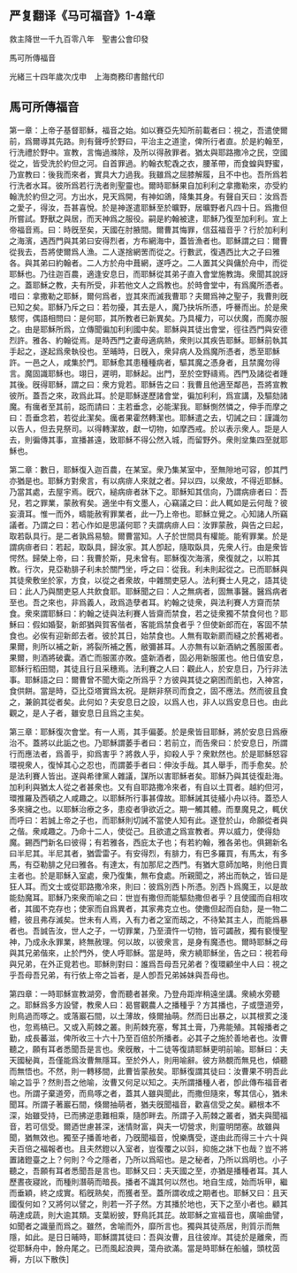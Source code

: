 ## 严复翻译《马可福音》1-4章

救主降世一千九百零八年　聖書公會印發

馬可所傳福音

光緒三十四年歲次戊申　上海商務印書館代印


## 馬可所傳福音

第一章：上帝子基督耶穌，福音之始。如以賽亞先知所前載者曰：視之，吾遣使爾前，爲爾導其先路。則有聲呼於野曰，平治主之道塗，俾所行者直。於是約翰至，行洗禮於野中。宣教，言悔過滌除，及所以得赦罪者。猶太與耶路撒冷之民，空國從之，皆受洗於約但之河。自首罪過。約翰衣駝毳之衣，腰革帶，而食蝗與野蜜，乃宣教曰：後我而來者，實具大力過我。我雖爲之屈膝解履，且不中也。吾所爲若行洗者水耳。彼所爲若行洗者則聖靈也。爾時耶穌果自加利利之拿撒勒來，亦受約翰洗於約但之河。方出水，見天爲開，有神如鴿，降集其身。有聲自天曰：汝爲吾之愛子，得汝，吾甚喜悅。於是神遂遣耶穌至於曠野，居曠野者凡四十日。爲撒但所嘗試。野獸之與居，而天神爲之服役。嗣是約翰被逮，耶穌乃復至加利利。宣上帝福音焉。曰：時旣至矣，天國在肘腋間。爾曹其悔罪，信茲福音乎？行於加利利之海濱，遇西門與其弟曰安得烈者，方布網海中，蓋皆漁者也。耶穌謂之曰：爾曹從我去，吾將使爾爲人漁。二人遂捨網罟而從之。行數武，復遇西比大之子曰雅各。與其弟曰約翰者。二人方於舟中葺網，遂呼之。二人置其父與傭於舟中，而從耶穌也。乃往迦百農，適逢安息日，而耶穌從其弟子直入會堂施教誨。衆聞其說訝之。蓋耶穌之教，夫有所受，非若他文人之爲教也。於時會堂中，有爲魔所憑者。唶曰：拿撒勒之耶穌，爾何爲者，豈其來而滅我曹耶？夫爾爲神之聖子，我曹則旣已知之矣。耶穌乃斥之曰：若勿擾，其去是人，魔乃抉坼所憑，呼謈而出。於是衆駭愕，偶語相問曰：是何耶，其所教者已新異矣。乃具權力，可以伏魔，而魔亦服之。由是耶穌所爲，立傳聞徧加利利國中矣。耶穌與其徒出會堂，徑往西門與安德烈許。雅各、約翰從焉。是時西門之妻母適病熱，衆則以其疾告耶穌。耶穌前執其手起之，遂起爲衆執役也。至晡時，日旣入，衆舁病人及爲魔所憑者，悉至耶穌許。一邑之人，咸集於門。耶穌愈其患種種病者，驅其魔之憑身者，且禁魔勿得言。魔固識耶穌也。翊日，遲明，耶穌起。出門，至於空野禱焉。西門及諸從者踵其後。旣得耶穌，謂之曰：衆方覓若。耶穌告之曰：我曹且他適至鄰邑，吾將宣教彼所。蓋吾之來，政爲此耳。於是耶穌遂歷諸會堂，徧加利利，爲宣講，及驅劾諸魔。有癘者至其前，跽而請曰：主若垂念，必能潔我。耶穌惻然憐之，伸手而摩之曰：吾垂念若，若從此潔矣。癘者果霍然轉潔也。耶穌遣之去，切誡之曰：謹識勿以告人，但去見祭司。以得轉潔故，獻一切物，如摩西戒。於以表示衆人。詎是人去，則徧傳其事，宣播甚遠，致耶穌不得公然入城，而留野外。衆則坌集四至就耶穌也。

第二章：數日，耶穌復入迦百農，在某室。衆乃集某室中，至無隙地可容，卽其門亦猶是也。耶穌方對衆言，有以病痱人來就之者。舁以四，以衆故，不得近耶穌。乃當其處，去屋宇焉。旣穴，縋病痱者牀下之。耶穌知其信向，乃謂病痱者曰：吾兒，若之罪業，蒙赦宥矣。適坐中有文墨人，心竊議之曰：此人輒如是云何哉？彼妄瀆耳。惟一而外，疇能赦宥罪業者，此一乃上帝也。耶穌立覺之。心知諸人所竊議者。乃謂之曰：若心作如是思議何耶？夫謂病痱人曰：汝罪蒙赦，與告之曰起，取若臥具行。是二者孰爲易驗。爾曹當知。人子於世間具有權能。能宥罪業。於是謂病痱者曰：若起，取臥具，歸汝家。其人卽起，隨取臥具，先衆人行。由是衆皆愕然。歸榮上帝，曰：我曹於斯，見未曾有。耶穌復次海濱，衆復就之，以聆其教。行次，見亞勒腓子利未於關門坐，呼之曰：從我。利未則起從之。已而耶穌與其徒衆敷坐於家，方食，以從之者衆故，中雜關吏惡人。法利賽士人見之，語其徒曰：此人乃與關吏惡人共飲食耶。耶穌聞之曰：人之無病者，固無事醫。醫爲病者至也。吾之來也，非爲義人，政爲造孽者耳。約翰之徒衆，與法利賽人方齋而禁食。衆來謂耶穌曰：約翰之徒與法利賽人皆齋而禁食，若之徒衆獨不禁食何也？耶穌曰：假如婚娶，新郎猶與賀客偕者，客能爲禁食者乎？但使新郎而在，客固不禁食也。必俟有迎新郎去者。彼於其日，始禁食也。人無有取新罽而縫之於舊褐者。果爾，則所以補之新，將裂所補之舊，敝彌甚耳。人亦無有以新酒納之舊服匿者。果爾，則酒將破囊。酒亡而服匿亦敗。盛新酒者，固必用新服匿也。他日值安息，耶穌行稻田間，其徒且行且采穗焉。法利賽之人曰：觀此人，於安息日，乃行非法事。耶穌語之曰：爾曹曾不聞大衛之所爲乎？方彼與其徒之窮困而飢也，入神宮，食供餅。當是時，亞比亞塔實爲太祝。是餅非祭司而食之，固不應法。然而彼且食之，兼餉其從者矣。此何如？夫安息日之設，以爲人也，非人以爲安息日也。由此觀之，是人子者，雖安息日且爲之主矣。

第三章：耶穌復次會堂。有一人焉，其手偏萎。於是衆皆目耶穌，將於安息日爲療治不。蓋將以此詬之也。乃耶穌謂萎手者曰：若前立，而告衆曰：於安息日，所謂行而應法者，爲善乎，抑爲害乎？將救人乎，抑殺人乎？衆默然也。於是耶穌怒容環視衆人，復悼其心之忍也，而謂萎手者曰：伸汝手哉。其人舉手，而手愈矣。於是法利賽人皆出。遂與希律黨人雜議，謀所以害耶穌者矣。耶穌乃與其徒復赴海。加利利與猶太人從之者甚衆也。又有自耶路撒冷來者，有自以土買者。越約但河，環推羅及西頓之人咸趣之。以耶穌所行事甚偉故。耶穌誡其徒艤小舟以待。蓋恐人多來擁之也。以耶穌治療之多，患疫者爭欲近之。期一觸其體。而羣魔見之，輒伏而呼曰：若誠上帝之子也，而耶穌則切誡不當使人知有此。遂登於山，命願從者與之偕。衆咸趣之。乃命十二人，使從己。且欲遣之爲宣教者。畀以威力，使得劾魔。錫西門新名曰彼得；有若雅各，西庇太子也；有若約翰，雅各弟也。俱錫新名曰半尼其。半尼其者，猶雲雷子。有安得烈，有腓力，有巴多羅買，有馬太，有多馬，有亞勒腓之兒曰雅各。有達太，有加那尼之西門。有猶大意師加略，則他日賣主者也。於是耶穌入室處，衆乃復集，無布食處。所親聞之，將出而執之，皆曰是狂人耳。而文士或從耶路撒冷來，則曰：彼爲別西卜所憑。別西卜爲魔王，以是故能劾魔耳。耶穌乃來衆而喻之曰：世豈有撒但而能驅劾撒但者乎？且使國而自相攻者，其國不克存也；使家而自爲異者，其家弗克立也。使撒但起而自劾，是一物二體，彼且弗存滅矣。世未有人焉，入有力者之室而刼之，不待縶其主人，而能爲暴者也。吾誠告汝，世人之子，一切罪業，乃至瀆忤一切物，皆可蠲赦，獨有褻慢聖神，乃成永永罪業，終無赦理。何以故，以彼衆言，是身有魔憑也。爾時耶穌之母與其兄弟偕來，止於門外，使人呼耶穌。當是時，衆方繞耶穌坐，告之曰：視若母與兄弟，在外正覓若也。耶穌則對曰：誰爲吾母吾兄弟者？復環顧坐中人曰：視之乎吾母吾兄弟，有行依上帝之旨者，是人卽吾兄弟姊妹與吾母也。

第四章：一時耶穌宣教湖旁，會而聽者甚衆。乃登舟距岸稍遠坐講。衆繞水旁聽之。耶穌爲多方設譬，教衆人曰：曷嘗觀農人之播種乎？方其播也，子或墮道旁，則鳥過而啄之。或落巖石間，以土薄故，倏爾抽萌。然而日出暴之，以其根荄之淺也，忽焉槁已。又或入荊棘之叢。則荊棘充塞，奪其土膏，乃弗能殖。其報播者之勤，成長蕃滋，俾所收三十六十乃至百倍於所播者。必其子之施於善地者也。汝曹聽之，願有耳者悉聞吾是言也。衆旣散，十二徒等復請耶穌更明前喻。耶穌曰：夫天國秘眞，吾僅能爲汝曹無隱耳。至於外人，則用喻辭。彼方熟覩而無見也，傾聽而無悟也。不然，則一轉移間，此曹皆蒙赦矣。耶穌復謂其徒曰：汝曹果不明吾此喻之旨乎？然則吾之他喻，汝曹又何足以知之。夫所謂播種人者，卽此傳布福音者也。所謂子棄道旁，而鳥啄之者，蓋其人雖與聞此，而撒但隨來，奪其信心，猶未聞耳。所謂子著巖石間，倏爾抽萌者，猶夫旣聞福音，歡喜信受之矣。顧根本不深，始雖受持，已而拂逆患難相乘，隨卽畔去。所謂子入荊棘之叢者，猶夫與聞福音，若可信受。爾迺世慮甚深，迷情財富，與夫一切營求，則靈明閉塞。故雖與聞，猶無效也。獨至子播善地者，乃旣聞福音，悅樂膺受，遂由此而得三十六十與夫百倍之福報者也。且夫然鐙以入室者，豈復覆之以㪷，抑施之牀下也哉？豈不將置諸鐙臺之上？何則？今之隱者，乃所以爲昭也。是之秘者，乃所以爲明也。小子聽之，吾願有耳者悉聞吾是言也。耶穌又曰：夫天國之至，亦猶是播種者耳。其人歷晝夜寢訛，而種則潛萌而暗長。播者不識其何以然也。地自生成，始而坼甲，繼而垂穎，終之成實。稻旣熟矣，而獲者至。蓋所謂收成之期者也。耶穌又曰：且天國復何如？又將何以譬之，則若一芥子然。方其播於地也，天下之至小者也。顧其萌達成蔬，則大逾其類。支葉紛披，野鳥託其芘。故耶穌之宣福音也，廣喻曲譬，如聞者之識量而爲之。雖然，舍喻而外，靡所言也。獨與其徒燕居，則質示而無隱，如此。是日日晡時，耶穌謂其徒曰：吾與汝曹，且往彼岸。其徒於是離衆，而從耶穌舟中，餘舟尾之。已而風起浪興，蕩舟欲滿。當是時耶穌在船艫，頭枕茵褥，方[以下散佚]